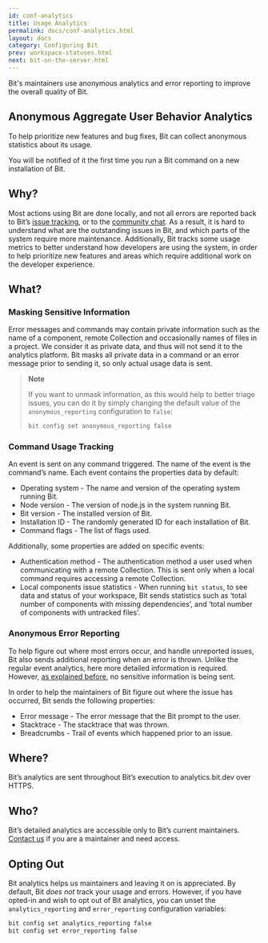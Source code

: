 ```yaml
---
id: conf-analytics
title: Usage Analytics
permalink: docs/conf-analytics.html
layout: docs
category: Configuring Bit
prev: workspace-statuses.html
next: bit-on-the-server.html
---
```


Bit's maintainers use anonymous analytics and error reporting to improve the overall quality of Bit.

## Anonymous Aggregate User Behavior Analytics

To help prioritize new features and bug fixes, Bit can collect anonymous statistics about its usage.

You will be notified of it the first time you run a Bit command on a new installation of Bit.

## Why?

Most actions using Bit are done locally, and not all errors are reported back to Bit’s [issue tracking](https://github.com/teambit/bit/issues), or to the [community chat](https://gitter.im/bit-src/Bit). As a result, it is hard to understand what are the outstanding issues in Bit, and which parts of the system require more maintenance. Additionally, Bit tracks some usage metrics to better understand how developers are using the system, in order to help prioritize new features and areas which require additional work on the developer experience.

## What?

### Masking Sensitive Information

Error messages and commands may contain private information such as the name of a component, remote Collection and occasionally names of files in a project. We consider it as private data, and thus will not send it to the analytics platform. Bit masks all private data in a command or an error message prior to sending it, so only actual usage data is sent.

> **Note**
>
> If you want to unmask information, as this would help to better triage issues, you can do it by simply changing the default value of the `anonymous_reporting` configuration to `false`:
>
> ```bash
> bit config set anonymous_reporting false
> ```

### Command Usage Tracking

An event is sent on any command triggered. The name of the event is the command’s name. Each event contains the properties data by default:

- Operating system - The name and version of the operating system running Bit.
- Node version - The version of node.js in the system running Bit.
- Bit version - The installed version of Bit.
- Installation ID - The randomly generated ID for each installation of Bit.
- Command flags - The list of flags used.

Additionally, some properties are added on specific events:

- Authentication method - The authentication method a user used when communicating with a remote Collection. This is sent only when a local command requires accessing a remote Collection.
- Local components issue statistics - When running `bit status`, to see data and status of your workspace, Bit sends statistics such as ‘total number of components with missing dependencies’, and ‘total number of components with untracked files’.

### Anonymous Error Reporting

To help figure out where most errors occur, and handle unreported issues, Bit also sends additional reporting when an error is thrown. Unlike the regular event analytics, here more detailed information is required. However, [as explained before](#masking-sensitive-inforamtion), no sensitive information is being sent.

In order to help the maintainers of Bit figure out where the issue has occurred, Bit sends the following properties:

- Error message - The error message that the Bit prompt to the user.
- Stacktrace - The stacktrace that was thrown.
- Breadcrumbs - Trail of events which happened prior to an issue.

## Where?

Bit’s analytics are sent throughout Bit’s execution to analytics.bit.dev over HTTPS.

## Who?

Bit’s detailed analytics are accessible only to Bit’s current maintainers. [Contact us](https://bit.dev/support) if you are a maintainer and need access.

## Opting Out

Bit analytics helps us maintainers and leaving it on is appreciated. By default, Bit *does not* track your usage and errors. However, if you have opted-in and wish to opt out of Bit analytics, you can unset the `analytics_reporting` and `error_reporting` configuration variables:

```bash
bit config set analytics_reporting false
bit config set error_reporting false
```